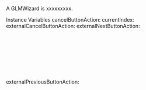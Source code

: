 A GLMWizard is xxxxxxxxx.Instance Variables	cancelButtonAction:		<Object>	currentIndex:		<Object>	externalCancelButtonAction:		<Object>	externalNextButtonAction:		<Object>	externalPreviousButtonAction:		<Object>	externalTerminateButtonAction:		<Object>	genericStep:		<Object>	nextButtonAction:		<Object>	previousButtonAction:		<Object>	specificAnnouncementActions:		<Object>	steps:		<Object>	stepsAndPanes:		<Object>	stepsDictionary:		<Object>	terminateButtonAction:		<Object>	wizardSize:		<Object>cancelButtonAction	- xxxxxcurrentIndex	- xxxxxexternalCancelButtonAction	- xxxxxexternalNextButtonAction	- xxxxxexternalPreviousButtonAction	- xxxxxexternalTerminateButtonAction	- xxxxxgenericStep	- xxxxxnextButtonAction	- xxxxxpreviousButtonAction	- xxxxxspecificAnnouncementActions	- xxxxxsteps	- xxxxxstepsAndPanes	- xxxxxstepsDictionary	- xxxxxterminateButtonAction	- xxxxxwizardSize	- xxxxx